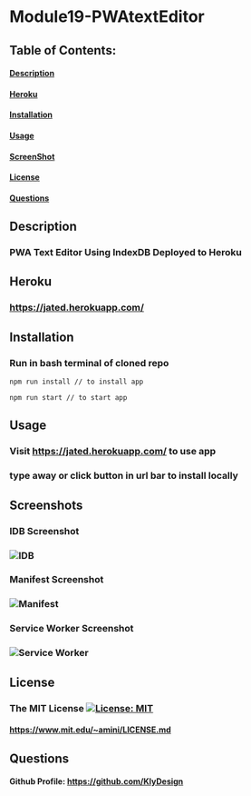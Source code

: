 # **Module19-PWAtextEditor**



## Table of Contents: 
#### [Description](#description)
#### [Heroku](#heroku)
#### [Installation](#installation)
#### [Usage](#usage)
#### [ScreenShot](#screenshot)
#### [License](#license)
#### [Questions](#questions) 

## Description
### PWA Text Editor Using IndexDB Deployed to Heroku 

## Heroku
### https://jated.herokuapp.com/

## Installation
### Run in bash terminal of cloned repo
```
npm run install // to install app

npm run start // to start app
```

## Usage

### Visit https://jated.herokuapp.com/ to use app
### type away or click button in url bar to install locally 

## Screenshots
### IDB Screenshot
### ![IDB](/Module19-PWAtextEditor/assets/IDBvalues.jpg "Screenshot")
### Manifest Screenshot
### ![Manifest](/Module19-PWAtextEditor/assets/ManifestFile.jpg "Screenshot")
### Service Worker Screenshot
### ![Service Worker](/Module19-PWAtextEditor/assets/serviceWorker.jpg "Screenshot")

## License
### The MIT License  [![License: MIT](https://img.shields.io/badge/License-MIT-blue.svg)](https://opensource.org/licenses/MIT) 
#### https://www.mit.edu/~amini/LICENSE.md


## Questions
#### Github Profile: https://github.com/KlyDesign

